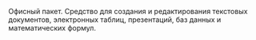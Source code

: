 Офисный пакет. Средство для создания и редактирования текстовых документов, электронных таблиц, презентаций, баз данных и математических формул.
